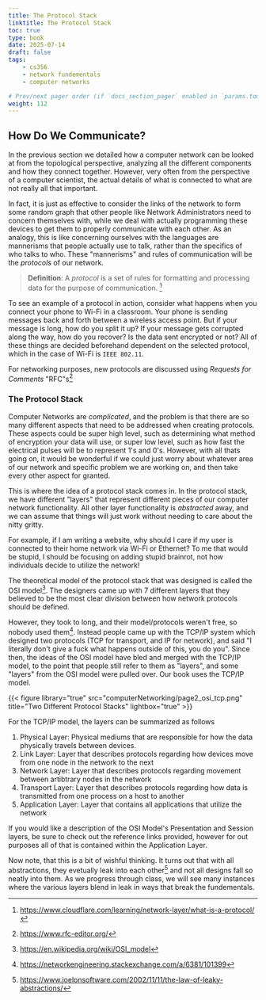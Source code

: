 ```yaml
---
title: The Protocol Stack
linktitle: The Protocol Stack
toc: true
type: book
date: 2025-07-14
draft: false
tags:
    - cs356
    - network fundementals
    - computer networks

# Prev/next pager order (if `docs_section_pager` enabled in `params.toml`)
weight: 112
---
```


## How Do We Communicate? 

In the previous section we detailed how a computer network can be looked at from the topological perspective, analyzing all the different components and how they connect together. However, very often from the perspective of a computer scientist, the actual details of what is connected to what are not really all that important. 

In fact, it is just as effective to consider the links of the network to form some random graph that other people like Network Administrators need to concern themselves with, while we deal with actually programming these devices to get them to properly communicate with each other. As an analogy, this is like concerning ourselves with the languages are mannerisms that people actually use to talk, rather than the specifics of who talks to who. These "mannerisms" and rules of communication will be the *protocols* of our network.

> **Definition**: A *protocol* is a set of rules for formatting and processing data for the purpose of communication. [^1]

To see an example of a protocol in action, consider what happens when you connect your phone to Wi-Fi in a classroom. Your phone is sending messages back and forth between a wireless access point. But if your message is long, how do you split it up? If your message gets corrupted along the way, how do you recover? Is the data sent encrypted or not? All of these things are decided beforehand dependent on the selected protocol, which in the case of Wi-Fi is `IEEE 802.11`. 

For networking purposes, new protocols are discussed using *Requests for Comments* "RFC"s[^5]

### The Protocol Stack

Computer Networks are *complicated*, and the problem is that there are so many different aspects that need to be addressed when creating protocols. These aspects could be super high level, such as determining what method of encryption your data will use, or super low level, such as how fast the electrical pulses will be to represent $1$'s and $0$'s. However, with all thats going on, it would be wonderful if we could just worry about whatever area of our network and specific problem we are working on, and then take every other aspect for granted. 

This is where the idea of a protocol stack comes in. In the protocol stack, we have different "layers" that represent different pieces of our computer network functionality. All other layer functionality is *abstracted* away, and we can assume that things will just work without needing to care about the nitty gritty.

For example, if I am writing a website, why should I care if my user is connected to their home network via Wi-Fi or Ethernet? To me that would be stupid, I should be focusing on adding stupid brainrot, not how individuals decide to utilize the network!

The theoretical model of the protocol stack that was designed is called the OSI model[^2]. The designers came up with $7$ different layers that they believed to be the most clear division between how network protocols should be defined. 

However, they took to long, and their model/protocols weren't free, so nobody used them[^3]. Instead people came up with the TCP/IP system which designed two protocols (TCP for transport, and IP for network), and said "I literally don't give a fuck what happens outside of this, you do you". Since then, the ideas of the OSI model have bled and merged with the TCP/IP model, to the point that people still refer to them as "layers", and some "layers" from the OSI model were pulled over. Our book uses the TCP/IP model.

{{< figure library="true" src="computerNetworking/page2_osi_tcp.png" title="Two Different Protocol Stacks" lightbox="true" >}}

For the TCP/IP model, the layers can be summarized as follows

1. Physical Layer: Physical mediums that are responsible for how the data physically travels between devices.
2. Link Layer: Layer that describes protocols regarding how devices move from one node in the network to the next
3. Network Layer: Layer that describes protocols regarding movement between artibtrary nodes in the network
4. Transport Layer: Layer that describes protocols regarding how data is transmitted from one process on a host to another
5. Application Layer: Layer that contains all applications that utilize the network

If you would like a description of the OSI Model's Presentation and Session layers, be sure to check out the reference links provided, however for out purposes all of that is contained within the Application Layer.

Now note, that this is a bit of wishful thinking. It turns out that with all abstractions, they evetually leak into each other[^4] and not all designs fall so neatly into them. As we progress through class, we will see many instances where the various layers blend in leak in ways that break the fundementals.

[^1]: https://www.cloudflare.com/learning/network-layer/what-is-a-protocol/
[^2]: https://en.wikipedia.org/wiki/OSI_model
[^3]: https://networkengineering.stackexchange.com/a/6381/101399
[^4]: https://www.joelonsoftware.com/2002/11/11/the-law-of-leaky-abstractions/
[^5]: https://www.rfc-editor.org/